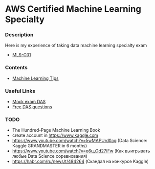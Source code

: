 # AWS Certified Machine Learning Specialty

### Description
Here is my experience of taking data machine learning specialty exam
* [MLS-C01](https://aws.amazon.com/certification/certified-machine-learning-specialty)

### Contents
* [Machine Learning Tips](https://github.com/dgaydukov/cert-aws/blob/master/ml/files/ml.md)

### Useful Links
* [Mock exam DAS](https://www.whizlabs.com/aws-certified-machine-learning-specialty)
* [Free DAS questions](https://www.examtopics.com/exams/amazon/aws-certified-machine-learning-specialty)

### TODO
* The Hundred-Page Machine Learning Book
* create account in https://www.kaggle.com
* https://www.youtube.com/watch?v=5wMAPUrd0ag (Data Science: Kaggle GRANDMASTER in 6 months)
* https://www.youtube.com/watch?v=o6u_Od27IFw (Как выигрывать любые Data Science соревнования)
* https://habr.com/ru/news/t/484264 (Скандал на конкурсе Kaggle)